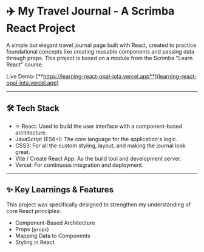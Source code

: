 # ✈️ My Travel Journal - A Scrimba React Project

A simple but elegant travel journal page built with React, created to practice foundational concepts like creating reusable components and passing data through props. This project is based on a module from the Scrimba "Learn React" course.

Live Demo: [**https://learning-react-opal-iota.vercel.app**](learning-react-opal-iota.vercel.app)

---

## 🛠️ Tech Stack

* ⚛️ React: Used to build the user interface with a component-based architecture.
* JavaScript (ES6+): The core language for the application's logic.
* CSS3: For all the custom styling, layout, and making the journal look great.
* Vite / Create React App: As the build tool and development server.
* Vercel: For continuous integration and deployment.

---

## ✨ Key Learnings & Features

This project was specifically designed to strengthen my understanding of core React principles:

* Component-Based Architecture
* Props (`props`)
* Mapping Data to Components
* Styling in React

